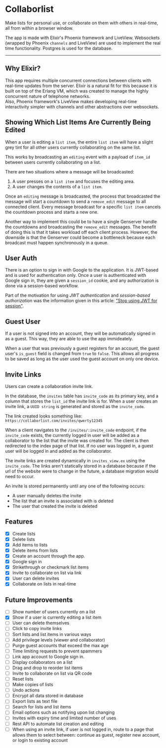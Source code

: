# Collaborlist

Make lists for personal use, or collaborate on them with others in real-time, all from within a browser window.

The app is made with Elixir's Phoenix framework and LiveView. Websockets (wrapped by Phoenix `channels` and LiveView) are used to implement the real time functionality. 
Postgres is used for the database.

---

## Why Elixir?

This app requires multiple concurrent connections between clients with real-time updates from the server. 
Elixir is a natural fit for this because it is built on top of the Erlang VM, which was created to manage the highly concurrent nature of telephone networks.  
Also, Phoenix framework's LiveView makes developing real-time interactivity simpler with channels and other abstractions over websockets.

## Showing Which List Items Are Currently Being Edited

When a user is editing a `list item`, the entire `list item` will have a slight
grey tint for all other users currently collaborating on the same list.

This works by broadcasting an `editing` event with a payload of `item_id` between users currently collaborating on a list. 

There are two situations where a message will be broadcasted:

1) A user presses on a `list item` and focuses the editing area.
2) A user changes the contents of a `list item`.

Once an `editing` message is broadcasted, the process that broadcasted the message will start a countdown to send a `remove_edit` message to all connected client.
Every message broadcast for a specific `list item` cancels the countdown process and starts a new one.

Another way to implement this could be to have a single Genserver handle the countdowns and broadcasting the `remove_edit` messages. 
The benefit of doing this is that it takes workload off each client process.
However, the downside is that the Genserver could become a bottleneck because each broadcast must happen synchronously in a queue. 

## User Auth

There is an option to sign in with Google to the application.
It is JWT-based and is used for authentication only. 
Once a user is authenticated with Google sign in, 
they are given a `session_id` cookie, 
and any authorization is done via a session-based workflow. 

Part of the motivation for using *JWT authentication* and *session-based authorization* was the information given in this article: ["Stop using JWT for session"](http://cryto.net/~joepie91/blog/2016/06/13/stop-using-jwt-for-sessions/).

## Guest User

If a user is not signed into an account, they will be automatically signed in as a guest. 
This way, they are able to use the app immideately.

When a user that was previously a guest registers for an account, the guest user's `is_guest` field is changed from `true` to `false`. 
This allows all progress to be saved as long as the user used the guest account on only one device.

## Invite Links

Users can create a collaboration invite link.

In the database, the `invites` table has `invite_code` as its primary 
key, and a column that stores the `list_id` the invite link is for.
When a user creates an invite link, a `UUID string` is generated and stored as the `invite_code`.

The link created looks something like:
`https://collaborlist.com/invites/qwerty12345`

When a client navigates to the `/invites/:invite_code` endpoint, 
if the `invite_code` exists, the currently logged in user
will be added as a collaborator to the list that the invite was created for. 
The client is then redirected to the index page of that list. If no user was logged in, a guest user will be logged in and added as the collaborator. 

The invite links are created dynamically in `invites_view.ex` using the `invite_code`. 
The links aren't statically stored in a database because if the url of the website were to change in the future, a database migration would need to occur. 

An invite is stored permanently until any one of the following occurs:
- A user manually deletes the invite
- The list that an invite is associated with is deleted
- The user that created the invite is deleted

## Features

- [x] Create lists
- [x] Delete lists
- [x] Add items to lists
- [x] Delete items from lists
- [x] Create an account through the app.
- [x] Google sign in
- [x] Strikethrough or checkmark list items
- [x] Invite to collaborate on list via link
- [x] User can delete invites
- [x] Collaborate on lists in real-time

## Future Improvements

- [ ] Show number of users currently on a list
- [x] Show if a user is currently editing a list item
- [ ] User can delete themselves
- [ ] Click to copy invite links
- [ ] Sort lists and list items in various ways
- [ ] Add privilege levels (viewer and collaborator)
- [ ] Purge guest accounts that exceed the max age
- [ ] Time limiting requests to prevent spammers
- [ ] Link app account to Google sign in.
- [ ] Display collaborators on a list 
- [ ] Drag and drop to reorder list items
- [ ] Invite to collaborate on list via QR code
- [ ] Reset lists
- [ ] Make copies of lists
- [ ] Undo actions
- [ ] Encrypt all data stored in database
- [ ] Export lists as text file
- [ ] Search for lists and list items
- [ ] Email options such as notifying upon list changing
- [ ] Invites with expiry time and limited number of uses
- [ ] Rest API to automate list creation and editing
- [ ] When using an invite link, if user is not logged in, route to a page that allows them to select between: continue as guest, register new account, or login to existing account 
